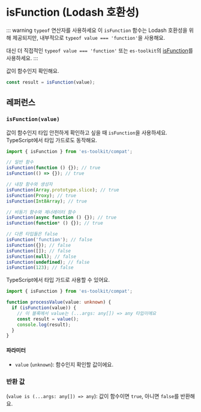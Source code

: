 # isFunction (Lodash 호환성)

::: warning `typeof` 연산자를 사용하세요
이 `isFunction` 함수는 Lodash 호환성을 위해 제공되지만, 내부적으로 `typeof value === 'function'`을 사용해요.

대신 더 직접적인 `typeof value === 'function'` 또는 `es-toolkit`의 [isFunction](../../predicate/isFunction.md)를 사용하세요.
:::

값이 함수인지 확인해요.

```typescript
const result = isFunction(value);
```

## 레퍼런스

### `isFunction(value)`

값이 함수인지 타입 안전하게 확인하고 싶을 때 `isFunction`을 사용하세요. TypeScript에서 타입 가드로도 동작해요.

```typescript
import { isFunction } from 'es-toolkit/compat';

// 일반 함수
isFunction(function () {}); // true
isFunction(() => {}); // true

// 내장 함수와 생성자
isFunction(Array.prototype.slice); // true
isFunction(Proxy); // true
isFunction(Int8Array); // true

// 비동기 함수와 제너레이터 함수
isFunction(async function () {}); // true
isFunction(function* () {}); // true

// 다른 타입들은 false
isFunction('function'); // false
isFunction({}); // false
isFunction([]); // false
isFunction(null); // false
isFunction(undefined); // false
isFunction(123); // false
```

TypeScript에서 타입 가드로 사용할 수 있어요.

```typescript
import { isFunction } from 'es-toolkit/compat';

function processValue(value: unknown) {
  if (isFunction(value)) {
    // 이 블록에서 value는 (...args: any[]) => any 타입이에요
    const result = value();
    console.log(result);
  }
}
```

#### 파라미터

- `value` (`unknown`): 함수인지 확인할 값이에요.

### 반환 값

(`value is (...args: any[]) => any`): 값이 함수이면 `true`, 아니면 `false`를 반환해요.
